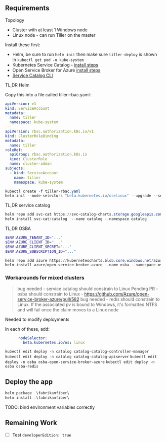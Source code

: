 

## Requirements

Topology
- Cluster with at least 1 Windows node
- Linux node - can run Tiller on the master

Install these first:

- Helm, be sure to run `helm init` then make sure `tiller-deploy` is shown in `kubectl get pod -n kube-system`
- Kubernetes Service Catalog - [install steps](https://github.com/kubernetes-incubator/service-catalog/blob/master/docs/install.md)
- Open Service Broker for Azure [install steps](https://github.com/Azure/open-service-broker-azure/tree/master/contrib/k8s/charts/open-service-broker-azure)
- [Service Catalog CLI](https://github.com/kubernetes-incubator/service-catalog/blob/master/docs/install.md#windows)


TL;DR Helm

Copy this into a file called tiller-rbac.yaml:

```yaml
apiVersion: v1
kind: ServiceAccount
metadata:
  name: tiller
  namespace: kube-system
---
apiVersion: rbac.authorization.k8s.io/v1
kind: ClusterRoleBinding
metadata:
  name: tiller
roleRef:
  apiGroup: rbac.authorization.k8s.io
  kind: ClusterRole
  name: cluster-admin
subjects:
  - kind: ServiceAccount
    name: tiller
    namespace: kube-system
```

```powershell
kubectl create -f tiller-rbac.yaml
helm init --node-selectors "beta.kubernetes.io/os=linux" --upgrade --service-account tiller
```

TL;DR service catalog

```powershell
helm repo add svc-cat https://svc-catalog-charts.storage.googleapis.com
helm install svc-cat/catalog  --name catalog --namespace catalog
```



TL;DR OSBA

 ```powershell
$ENV:AZURE_TENANT_ID="..."
$ENV:AZURE_CLIENT_ID="..."
$ENV:AZURE_CLIENT_SECRET="..."
$ENV:AZURE_SUBSCRIPTION_ID="..."

helm repo add azure https://kubernetescharts.blob.core.windows.net/azure
helm install azure/open-service-broker-azure --name osba --namespace osba --set azure.subscriptionId=$ENV:AZURE_SUBSCRIPTION_ID --set azure.tenantId=$ENV:AZURE_TENANT_ID --set azure.clientId=$ENV:AZURE_CLIENT_ID --set azure.clientSecret=$ENV:AZURE_CLIENT_SECRET`
```

### Workarounds for mixed clusters

> bug needed - service catalog should constrain to Linux
> Pending PR - osba should constrain to Linux - https://github.com/Azure/open-service-broker-azure/pull/582
> bug needed - redis should constrain to Linux. If the associated pv is bound to Windows, it's formatted NTFS and will fail once the claim moves to a Linux node

Needed to modify deployments

In each of these, add:

```yaml
      nodeSelector:
        beta.kubernetes.io/os: linux
```

`kubectl edit deploy -n catalog catalog-catalog-controller-manager`
`kubectl edit deploy -n catalog catalog-catalog-apiserver`
`kubectl edit deploy -n osba osba-open-service-broker-azure`
`kubectl edit deploy -n osba osba-redis`


## Deploy the app

```powershell
helm package .\fabrikamfiber\
helm install .\fabrikamfiber\
```

TODO: bind environment variables correctly


## Remaining Work

- [ ] Test `developerEdition: true`